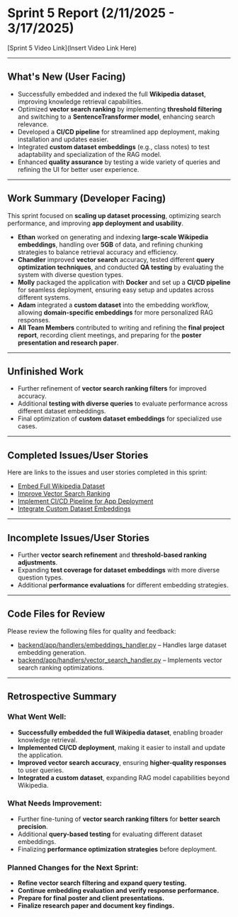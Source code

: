 # Sprint 5 Report (2/11/2025 - 3/17/2025)

[Sprint 5 Video Link](Insert Video Link Here)

---

## What's New (User Facing)
- Successfully embedded and indexed the full **Wikipedia dataset**, improving knowledge retrieval capabilities.
- Optimized **vector search ranking** by implementing **threshold filtering** and switching to a **SentenceTransformer model**, enhancing search relevance.
- Developed a **CI/CD pipeline** for streamlined app deployment, making installation and updates easier.
- Integrated **custom dataset embeddings** (e.g., class notes) to test adaptability and specialization of the RAG model.
- Enhanced **quality assurance** by testing a wide variety of queries and refining the UI for better user experience.

---

## Work Summary (Developer Facing)
This sprint focused on **scaling up dataset processing**, optimizing search performance, and improving **app deployment and usability**.

- **Ethan** worked on generating and indexing **large-scale Wikipedia embeddings**, handling over **5GB** of data, and refining chunking strategies to balance retrieval accuracy and efficiency.
- **Chandler** improved **vector search** accuracy, tested different **query optimization techniques**, and conducted **QA testing** by evaluating the system with diverse question types.
- **Molly** packaged the application with **Docker** and set up a **CI/CD pipeline** for seamless deployment, ensuring easy setup and updates across different systems.
- **Adam** integrated a **custom dataset** into the embedding workflow, allowing **domain-specific embeddings** for more personalized RAG responses.
- **All Team Members** contributed to writing and refining the **final project report**, recording client meetings, and preparing for the **poster presentation and research paper**.

---

## Unfinished Work
- Further refinement of **vector search ranking filters** for improved accuracy.
- Additional **testing with diverse queries** to evaluate performance across different dataset embeddings.
- Final optimization of **custom dataset embeddings** for specialized use cases.

---

## Completed Issues/User Stories
Here are links to the issues and user stories completed in this sprint:

- [Embed Full Wikipedia Dataset](https://github.com/mollyiverson/ACME10-HE-RAGApp/issues/88)  
- [Improve Vector Search Ranking](https://github.com/mollyiverson/ACME10-HE-RAGApp/issues/86)  
- [Implement CI/CD Pipeline for App Deployment](https://github.com/mollyiverson/ACME10-HE-RAGApp/issues/87)  
- [Integrate Custom Dataset Embeddings](https://github.com/mollyiverson/ACME10-HE-RAGApp/issues/80) 

---

## Incomplete Issues/User Stories
- Further **vector search refinement** and **threshold-based ranking adjustments**.
- Expanding **test coverage for dataset embeddings** with more diverse question types.
- Additional **performance evaluations** for different embedding strategies.

---

## Code Files for Review
Please review the following files for quality and feedback:

- [backend/app/handlers/embeddings_handler.py](https://github.com/mollyiverson/ACME10-HE-RAGApp/blob/main/backend/app/handlers/embeddings_handler.py) – Handles large dataset embedding generation.  
- [backend/app/handlers/vector_search_handler.py](https://github.com/mollyiverson/ACME10-HE-RAGApp/blob/main/backend/app/handlers/vector_search_handler.py) – Implements vector search ranking optimizations.  

---

## Retrospective Summary
### What Went Well:
* **Successfully embedded the full Wikipedia dataset**, enabling broader knowledge retrieval.  
* **Implemented CI/CD deployment**, making it easier to install and update the application.  
* **Improved vector search accuracy**, ensuring **higher-quality responses** to user queries.  
* **Integrated a custom dataset**, expanding RAG model capabilities beyond Wikipedia.  

### What Needs Improvement:
* Further fine-tuning of **vector search ranking filters** for **better search precision**.  
* Additional **query-based testing** for evaluating different dataset embeddings.  
* Finalizing **performance optimization strategies** before deployment.  

### Planned Changes for the Next Sprint:
* **Refine vector search filtering and expand query testing.**  
* **Continue embedding evaluation and verify response performance.**  
* **Prepare for final poster and client presentations.**  
* **Finalize research paper and document key findings.**
